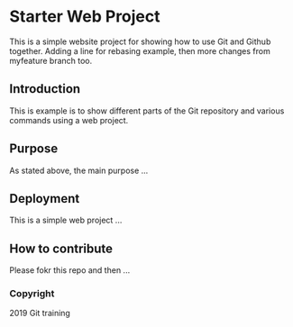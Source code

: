 # Starter Web Project

This is a simple website project for showing how to use Git and Github together. Adding a line for rebasing example, then more changes from myfeature branch too.

## Introduction

This is example is to show different parts of the Git repository and various commands using a web project.

## Purpose

As stated above, the main purpose ...

## Deployment

This is a simple web project ...

## How to contribute

Please fokr this repo and then ...

### Copyright

2019 Git training